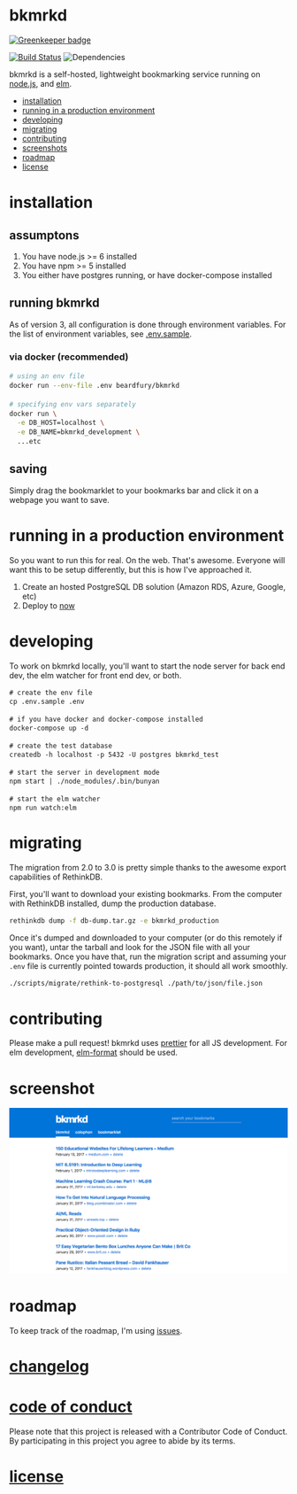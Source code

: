# bkmrkd

[![Greenkeeper badge](https://badges.greenkeeper.io/mike-engel/bkmrkd.svg)](https://greenkeeper.io/)


[![Build Status](https://travis-ci.org/mike-engel/bkmrkd.svg?branch=master)](https://travis-ci.org/mike-engel/bkmrkd)
![Dependencies](https://david-dm.org/mike-engel/bkmrkd.svg)

bkmrkd is a self-hosted, lightweight bookmarking service running on [node.js](https://nodejs.org), and [elm](https://elm-lang.org).

- [installation](#installation)
- [running in a production environment](#running-in-a-production-environment)
- [developing](#developing)
- [migrating](#migrating)
- [contributing](#contributing)
- [screenshots](#screenshot)
- [roadmap](#roadmap)
- [license](LICENSE.md)

# installation

## assumptons

1. You have node.js >= 6 installed
2. You have npm >= 5 installed
3. You either have postgres running, or have docker-compose installed

## running bkmrkd

As of version 3, all configuration is done through environment variables. For the list of environment variables, see [.env.sample](.env.sample).

### via docker (recommended)

```sh
# using an env file
docker run --env-file .env beardfury/bkmrkd

# specifying env vars separately
docker run \
  -e DB_HOST=localhost \
  -e DB_NAME=bkmrkd_development \
  ...etc
```

## saving

Simply drag the bookmarklet to your bookmarks bar and click it on a webpage you want to save.

# running in a production environment
So you want to run this for real. On the web. That's awesome. Everyone will want this to be setup differently, but this is how I've approached it.

1. Create an hosted PostgreSQL DB solution (Amazon RDS, Azure, Google, etc)
2. Deploy to [now](https://now.sh)

# developing

To work on bkmrkd locally, you'll want to start the node server for back end dev, the elm watcher for front end dev, or both.

```shell
# create the env file
cp .env.sample .env

# if you have docker and docker-compose installed
docker-compose up -d

# create the test database
createdb -h localhost -p 5432 -U postgres bkmrkd_test

# start the server in development mode
npm start | ./node_modules/.bin/bunyan

# start the elm watcher
npm run watch:elm
```

# migrating

The migration from 2.0 to 3.0 is pretty simple thanks to the awesome export capabilities of RethinkDB.

First, you'll want to download your existing bookmarks. From the computer with RethinkDB installed, dump the production database.

```sh
rethinkdb dump -f db-dump.tar.gz -e bkmrkd_production
```

Once it's dumped and downloaded to your computer (or do this remotely if you want), untar the tarball and look for the JSON file with all your bookmarks. Once you have that, run the migration script and assuming your `.env` file is currently pointed towards production, it should all work smoothly.

```sh
./scripts/migrate/rethink-to-postgresql ./path/to/json/file.json
```

# contributing

Please make a pull request! bkmrkd uses [prettier](https://github.com/prettier/prettier) for all JS development. For elm development, [elm-format](https://github.com/avh4/elm-format) should be used.

# screenshot
![Desktop screenshot](screenshots/desktop.png)

# roadmap

To keep track of the roadmap, I'm using [issues](https://github.com/mike-engel/bkmrkd/issues).

# [changelog](CHANGELOG.md)

# [code of conduct](CODE_OF_CONDUCT.md)

Please note that this project is released with a Contributor Code of Conduct. By participating in this project you agree to abide by its terms.

# [license](LICENSE.md)
